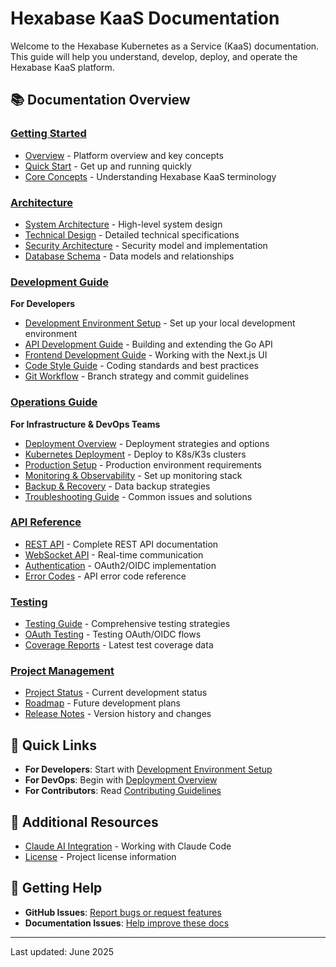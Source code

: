 # Hexabase KaaS Documentation

Welcome to the Hexabase Kubernetes as a Service (KaaS) documentation. This guide will help you understand, develop, deploy, and operate the Hexabase KaaS platform.

## 📚 Documentation Overview

### [Getting Started](./getting-started/README.md)
- [Overview](./getting-started/overview.md) - Platform overview and key concepts
- [Quick Start](./getting-started/quick-start.md) - Get up and running quickly
- [Core Concepts](./getting-started/concepts.md) - Understanding Hexabase KaaS terminology

### [Architecture](./architecture/README.md)
- [System Architecture](./architecture/system-architecture.md) - High-level system design
- [Technical Design](./architecture/technical-design.md) - Detailed technical specifications
- [Security Architecture](./architecture/security-architecture.md) - Security model and implementation
- [Database Schema](./architecture/database-schema.md) - Data models and relationships

### [Development Guide](./development/README.md)
**For Developers**
- [Development Environment Setup](./development/dev-environment-setup.md) - Set up your local development environment
- [API Development Guide](./development/api-development-guide.md) - Building and extending the Go API
- [Frontend Development Guide](./development/frontend-development-guide.md) - Working with the Next.js UI
- [Code Style Guide](./development/code-style-guide.md) - Coding standards and best practices
- [Git Workflow](./development/git-workflow.md) - Branch strategy and commit guidelines

### [Operations Guide](./operations/README.md)
**For Infrastructure & DevOps Teams**
- [Deployment Overview](./operations/deployment-overview.md) - Deployment strategies and options
- [Kubernetes Deployment](./operations/kubernetes-deployment.md) - Deploy to K8s/K3s clusters
- [Production Setup](./operations/production-setup.md) - Production environment requirements
- [Monitoring & Observability](./operations/monitoring-setup.md) - Set up monitoring stack
- [Backup & Recovery](./operations/backup-recovery.md) - Data backup strategies
- [Troubleshooting Guide](./operations/troubleshooting.md) - Common issues and solutions

### [API Reference](./api-reference/README.md)
- [REST API](./api-reference/rest-api.md) - Complete REST API documentation
- [WebSocket API](./api-reference/websocket-api.md) - Real-time communication
- [Authentication](./api-reference/authentication.md) - OAuth2/OIDC implementation
- [Error Codes](./api-reference/error-codes.md) - API error code reference

### [Testing](./testing/README.md)
- [Testing Guide](./testing/testing-guide.md) - Comprehensive testing strategies
- [OAuth Testing](./testing/oauth-testing.md) - Testing OAuth/OIDC flows
- [Coverage Reports](./testing/coverage-reports/) - Latest test coverage data

### [Project Management](./project-management/README.md)
- [Project Status](./project-management/project-status.md) - Current development status
- [Roadmap](./project-management/roadmap.md) - Future development plans
- [Release Notes](../CHANGELOG.md) - Version history and changes

## 🚀 Quick Links

- **For Developers**: Start with [Development Environment Setup](./development/dev-environment-setup.md)
- **For DevOps**: Begin with [Deployment Overview](./operations/deployment-overview.md)
- **For Contributors**: Read [Contributing Guidelines](../CONTRIBUTING.md)

## 📖 Additional Resources

- [Claude AI Integration](../CLAUDE.md) - Working with Claude Code
- [License](../LICENSE) - Project license information

## 🤝 Getting Help

- **GitHub Issues**: [Report bugs or request features](https://github.com/hexabase/hexabase-kaas/issues)
- **Documentation Issues**: [Help improve these docs](https://github.com/hexabase/hexabase-kaas/issues/new?labels=documentation)

---

Last updated: June 2025